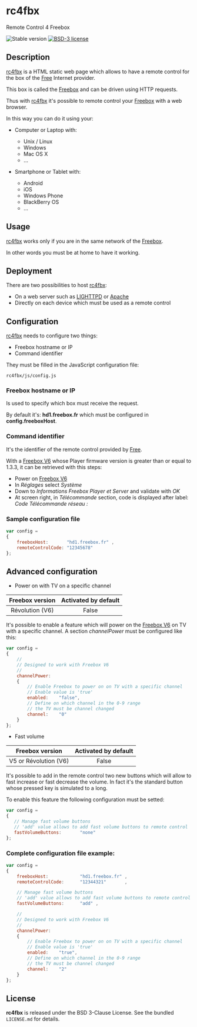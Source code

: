 # rc4fbx

Remote Control 4 Freebox

![Stable version](https://img.shields.io/badge/stable-1.2.0-blue.svg)
[![BSD-3 license](https://img.shields.io/badge/license-BSD--3--Clause-428F7E.svg)](https://tldrlegal.com/license/bsd-3-clause-license-%28revised%29)

## Description

[rc4fbx](https://github.com/cyosp/rc4fbx) is a HTML static web page which allows to have a remote control for the box of the [Free](http://www.free.fr) Internet provider.

This box is called the [Freebox](http://www.free.fr/adsl/freebox-revolution.html) and can be driven using HTTP requests.

Thus with [rc4fbx](https://github.com/cyosp/rc4fbx) it's possible to remote control your [Freebox](http://www.free.fr/adsl/freebox-revolution.html) with a web browser.

In this way you can do it using your:

 * Computer or Laptop with:
	* Unix / Linux
	* Windows
	* Mac OS X
	* ...

 * Smartphone or Tablet with:
	* Android
	* iOS
	* Windows Phone
	* BlackBerry OS
	* ...

## Usage

[rc4fbx](https://github.com/cyosp/rc4fbx) works only if you are in the same network of the [Freebox](http://www.free.fr/adsl/freebox-revolution.html).

In other words you must be at home to have it working.

## Deployment

There are two possibilities to host [rc4fbx](https://github.com/cyosp/rc4fbx):
 * On a web server such as [LIGHTTPD](http://www.lighttpd.net) or [Apache](https://httpd.apache.org/)
 * Directly on each device which must be used as a remote control

## Configuration

[rc4fbx](https://github.com/cyosp/rc4fbx) needs to configure two things:
 * Freebox hostname or IP
 * Command identifier

They must be filled in the JavaScript configuration file:

	rc4fbx/js/config.js

### Freebox hostname or IP

Is used to specify which box must receive the request.

By default it's: **hd1.freebox.fr** which must be configured in **config.freeboxHost**.

### Command identifier

It's the identifier of the remote control provided by [Free](http://www.free.fr).

With a [Freebox V6](http://www.free.fr/adsl/freebox-revolution.html) whose Player firmware version is greater than or equal to 1.3.3, it can be retrieved with this steps:
 * Power on [Freebox V6](http://www.free.fr/adsl/freebox-revolution.html)
 * In *Réglages* select *Système*
 * Down to *Informations Freebox Player et Server* and validate with *OK*
 * At screen right, in *Télécommande* section, code is displayed after label: *Code Télécommande réseau :*

### Sample configuration file

```js
var config =
{
	freeboxHost:       "hd1.freebox.fr" ,
	remoteControlCode: "12345678"
};
```

## Advanced configuration

 * Power on with TV on a specific channel

| Freebox version | Activated by default |
|:---------------:|:--------------------:|
| Révolution (V6) | False                |

It's possible to enable a feature which will power on the [Freebox  V6](http://www.free.fr/adsl/freebox-revolution.html) on TV with a specific channel.
A section *channelPower* must be configured like this:
```js
var config =
{
    //
	// Designed to work with Freebox V6
	//
	channelPower:
	{
		// Enable Freebox to power on on TV with a specific channel
		// Enable value is 'true'
		enabled:	"false",
		// Define on which channel in the 0-9 range
		// the TV must be channel changed
		channel:	"0"
	}
};
```

 * Fast volume

| Freebox version       | Activated by default |
|:---------------------:|:--------------------:|
| V5 or Révolution (V6) | False                |

It's possible to add in the remote control two new buttons which will allow to fast increase or fast decrease the volume. In fact it's the standard button whose pressed key is simulated to a long.

To enable this feature the following configuration must be setted:
```js
var config =
{
   // Manage fast volume buttons
   // 'add' value allows to add fast volume buttons to remote control
   fastVolumeButtons:		"none"
};
```

### Complete configuration file example:

```js
var config =
{
	freeboxHost:            "hd1.freebox.fr" ,
	remoteControlCode:      "12344321"       ,

	// Manage fast volume buttons
	// 'add' value allows to add fast volume buttons to remote control
	fastVolumeButtons:      "add" ,

	//
	// Designed to work with Freebox V6
	//
	channelPower:
	{
		// Enable Freebox to power on on TV with a specific channel
		// Enable value is 'true'
		enabled:    "true",
		// Define on which channel in the 0-9 range
		// the TV must be channel changed
		channel:    "2"
	}
};
```

## License

**rc4fbx** is released under the BSD 3-Clause License. See the bundled `LICENSE.md` for details.